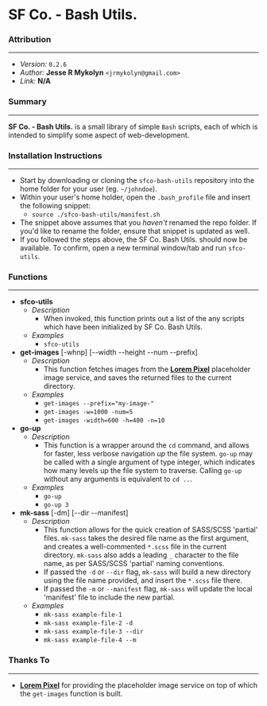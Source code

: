 # SF Co. - Bash Utils.



### Attribution
---
- *Version:* `0.2.6`
- *Author:* **Jesse R Mykolyn** `<jrmykolyn@gmail.com>`
- *Link:* **N/A**



### Summary
---
**SF Co. - Bash Utils.** is a small library of simple `Bash` scripts, each of which is intended to simplify some aspect of web-development.



### Installation Instructions
---
- Start by downloading or cloning the `sfco-bash-utils` repository into the home folder for your user (eg. `~/johndoe`).
- Within your user's home holder, open the `.bash_profile` file and insert the following snippet:
	- `source ./sfco-bash-utils/manifest.sh`
- The snippet above assumes that you *haven't* renamed the repo folder. If you'd like to rename the folder, ensure that snippet is updated as well.
- If you followed the steps above, the SF Co. Bash Utils. should now be available. To confirm, open a new terminal window/tab and run `sfco-utils`.



### Functions
---
- **sfco-utils**
	- *Description*
		- When invoked, this function prints out a list of the any scripts which have been initialized by SF Co. Bash Utils.
	- *Examples*
		- `sfco-utils`
- **get-images** [-whnp] [--width --height --num --prefix]
	- *Description*
		- This function fetches images from the [**Lorem Pixel**][1] placeholder image service, and saves the returned files to the current directory.
	- *Examples*
		- `get-images --prefix="my-image-"`
		- `get-images -w=1000 -num=5`
		- `get-images -width=600 -h=400 -n=10`
- **go-up**
	- *Description*
		- This function is a wrapper around the `cd` command, and allows for faster, less verbose navigation *up* the file system. `go-up` may be called with a single argument of type integer, which indicates how many levels up the file system to traverse. Calling `go-up` without any arguments is equivalent to `cd ..`.
	- *Examples*
		- `go-up`
		- `go-up 3`
- **mk-sass** [-dm] [--dir --manifest]
	- *Description*
		- This function allows for the quick creation of SASS/SCSS 'partial' files. `mk-sass` takes the desired file name as the first argument, and creates a well-commented `*.scss` file in the current directory. `mk-sass` also adds a leading `_` character to the file name, as per SASS/SCSS 'partial' naming conventions.
		- If passed the `-d` or `--dir` flag, `mk-sass` will build a new directory using the file name provided, and insert the `*.scss` file there.
		- If passed the `-m` or `--manifest` flag, `mk-sass` will update the local 'manifest' file to include the new partial.
	- *Examples*
		- `mk-sass example-file-1`
		- `mk-sass example-file-2 -d`
		- `mk-sass example-file-3 --dir`
		- `mk-sass example-file-4 --m`



### Thanks To
---
- [**Lorem Pixel**][1] for providing the placeholder image service on top of which the `get-images` function is built.

[1]: http://lorempixel.com